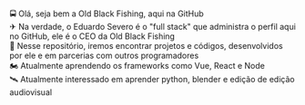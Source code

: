 🚍 Olá, seja bem a Old Black Fishing, aqui na GitHub</br>
✈  Na verdade, o Eduardo Severo é o "full stack" que administra o perfil aqui no GitHub, ele é o CEO da Old Black Fishing</br>
🛴 Nesse repositório, iremos encontrar projetos e códigos, desenvolvidos por ele e em parcerias com outros programadores</br>
🏍 Atualmente aprendendo os frameworks como Vue, React e Node</br> 
🛰 Atualmente interessado em aprender python, blender e edição de edição audiovisual</br>
